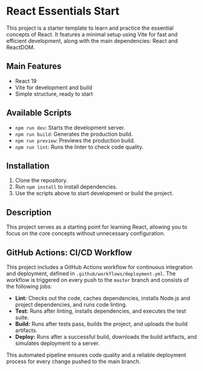 # React Essentials Start

This project is a starter template to learn and practice the essential concepts of React. It features a minimal setup using Vite for fast and efficient development, along with the main dependencies: React and ReactDOM.

## Main Features
- React 19
- Vite for development and build
- Simple structure, ready to start

## Available Scripts
- `npm run dev`: Starts the development server.
- `npm run build`: Generates the production build.
- `npm run preview`: Previews the production build.
- `npm run lint`: Runs the linter to check code quality.

## Installation
1. Clone the repository.
2. Run `npm install` to install dependencies.
3. Use the scripts above to start development or build the project.

## Description
This project serves as a starting point for learning React, allowing you to focus on the core concepts without unnecessary configuration.

## GitHub Actions: CI/CD Workflow

This project includes a GitHub Actions workflow for continuous integration and deployment, defined in `.github/workflows/deployment.yml`. The workflow is triggered on every push to the `master` branch and consists of the following jobs:

- **Lint:** Checks out the code, caches dependencies, installs Node.js and project dependencies, and runs code linting.
- **Test:** Runs after linting, installs dependencies, and executes the test suite.
- **Build:** Runs after tests pass, builds the project, and uploads the build artifacts.
- **Deploy:** Runs after a successful build, downloads the build artifacts, and simulates deployment to a server.

This automated pipeline ensures code quality and a reliable deployment process for every change pushed to the main branch. 